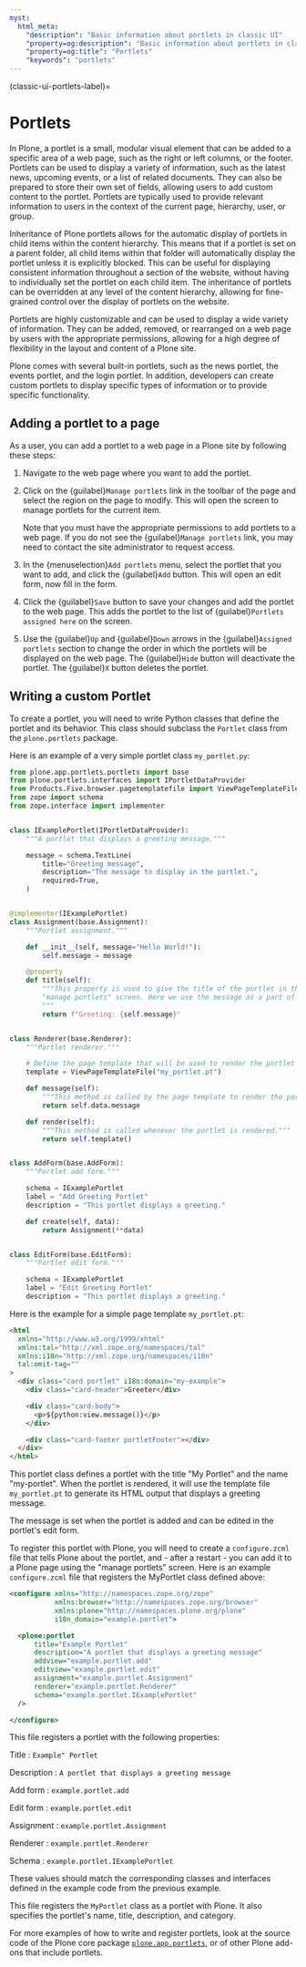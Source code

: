 ```yaml
---
myst:
  html_meta:
    "description": "Basic information about portlets in classic UI"
    "property=og:description": "Basic information about portlets in classic UI"
    "property=og:title": "Portlets"
    "keywords": "portlets"
---
```


(classic-ui-portlets-label)=

# Portlets

In Plone, a portlet is a small, modular visual element that can be added to a specific area of a web page, such as the right or left columns, or the footer.
Portlets can be used to display a variety of information, such as the latest news, upcoming events, or a list of related documents.
They can also be prepared to store their own set of fields, allowing users to add custom content to the portlet.
Portlets are typically used to provide relevant information to users in the context of the current page, hierarchy, user, or group.

Inheritance of Plone portlets allows for the automatic display of portlets in child items within the content hierarchy.
This means that if a portlet is set on a parent folder, all child items within that folder will automatically display the portlet unless it is explicitly blocked.
This can be useful for displaying consistent information throughout a section of the website, without having to individually set the portlet on each child item.
The inheritance of portlets can be overridden at any level of the content hierarchy, allowing for fine-grained control over the display of portlets on the website.

Portlets are highly customizable and can be used to display a wide variety of information.
They can be added, removed, or rearranged on a web page by users with the appropriate permissions, allowing for a high degree of flexibility in the layout and content of a Plone site.

Plone comes with several built-in portlets, such as the news portlet, the events portlet, and the login portlet.
In addition, developers can create custom portlets to display specific types of information or to provide specific functionality.

## Adding a portlet to a page

As a user, you can add a portlet to a web page in a Plone site by following these steps:

1. Navigate to the web page where you want to add the portlet.

2. Click on the {guilabel}`Manage portlets` link in the toolbar of the page and select the region on the page to modify.
   This will open the screen to manage portlets for the current item.

   Note that you must have the appropriate permissions to add portlets to a web page.
   If you do not see the {guilabel}`Manage portlets` link, you may need to contact the site administrator to request access.

3. In the {menuselection}`Add portlets` menu, select the portlet that you want to add, and click the {guilabel}`Add` button.
  This will open an edit form, now fill in the form.

4. Click the {guilabel}`Save` button to save your changes and add the portlet to the web page.
   This adds the portlet to the list of {guilabel}`Portlets assigned here` on the screen.

5. Use the {guilabel}`Up` and {guilabel}`Down` arrows in the {guilabel}`Assigned portlets` section to change the order in which the portlets will be displayed on the web page.
   The {guilabel}`Hide` button will deactivate the portlet.
   The {guilabel}`X` button deletes the portlet.


## Writing a custom Portlet

To create a portlet, you will need to write Python classes that define the portlet and its behavior.
This class should subclass the `Portlet` class from the `plone.portlets` package.

Here is an example of a very simple portlet class `my_portlet.py`:

```python
from plone.app.portlets.portlets import base
from plone.portlets.interfaces import IPortletDataProvider
from Products.Five.browser.pagetemplatefile import ViewPageTemplateFile
from zope import schema
from zope.interface import implementer


class IExamplePortlet(IPortletDataProvider):
    """A portlet that displays a greeting message."""

    message = schema.TextLine(
        title="Greeting message",
        description="The message to display in the portlet.",
        required=True,
    )


@implementer(IExamplePortlet)
class Assignment(base.Assignment):
    """Portlet assignment."""

    def __init__(self, message="Hello World!"):
        self.message = message

    @property
    def title(self):
        """This property is used to give the title of the portlet in the
        "manage portlets" screen. Here we use the message as a part of the title.
        """
        return f"Greeting: {self.message}"


class Renderer(base.Renderer):
    """Portlet renderer."""

    # Define the page template that will be used to render the portlet
    template = ViewPageTemplateFile("my_portlet.pt")

    def message(self):
        """This method is called by the page template to render the portlet."""
        return self.data.message

    def render(self):
        """This method is called whenever the portlet is rendered."""
        return self.template()


class AddForm(base.AddForm):
    """Portlet add form."""

    schema = IExamplePortlet
    label = "Add Greeting Portlet"
    description = "This portlet displays a greeting."

    def create(self, data):
        return Assignment(**data)


class EditForm(base.EditForm):
    """Portlet edit form."""

    schema = IExamplePortlet
    label = "Edit Greeting Portlet"
    description = "This portlet displays a greeting."

```

Here is the example for a simple page template `my_portlet.pt`:

```html
<html
  xmlns="http://www.w3.org/1999/xhtml"
  xmlns:tal="http://xml.zope.org/namespaces/tal"
  xmlns:i18n="http://xml.zope.org/namespaces/i18n"
  tal:omit-tag=""
>
  <div class="card portlet" i18n:domain="my-example">
    <div class="card-header">Greeter</div>

    <div class="card-body">
      <p>${python:view.message()}</p>
    </div>

    <div class="card-footer portletFooter"></div>
  </div>
</html>
```

This portlet class defines a portlet with the title "My Portlet" and the name "my-portlet". When the portlet is rendered, it will use the template file `my_portlet.pt` to generate its HTML output that displays a greeting message.

The message is set when the portlet is added and can be edited in the portlet's edit form.

To register this portlet with Plone, you will need to create a ``configure.zcml`` file that tells Plone about the portlet, and - after a restart - you can add it to a Plone page using the "manage portlets" screen.
Here is an example ``configure.zcml`` file that registers the MyPortlet class defined above:

```xml
<configure xmlns="http://namespaces.zope.org/zope"
           xmlns:browser="http://namespaces.zope.org/browser"
           xmlns:plone="http://namespaces.plone.org/plone"
           i18n_domain="example.portlet">

  <plone:portlet
      title="Example Portlet"
      description="A portlet that displays a greeting message"
      addview="example.portlet.add"
      editview="example.portlet.edit"
      assignment="example.portlet.Assignment"
      renderer="example.portlet.Renderer"
      schema="example.portlet.IExamplePortlet"
  />

</configure>
```

This file registers a portlet with the following properties:

Title
: `Example" Portlet`

Description
: `A portlet that displays a greeting message`

Add form
: `example.portlet.add`

Edit form
: `example.portlet.edit`

Assignment
: `example.portlet.Assignment`

Renderer
: `example.portlet.Renderer`

Schema
: `example.portlet.IExamplePortlet`

These values should match the corresponding classes and interfaces defined in the example code from the previous example.

This file registers the `MyPortlet` class as a portlet with Plone. It also specifies the portlet's name, title, description, and category.

For more examples of how to write and register portlets, look at the source code of the Plone core package [`plone.app.portlets`](https://github.com/plone/plone.app.portlets), or of other Plone add-ons that include portlets.

